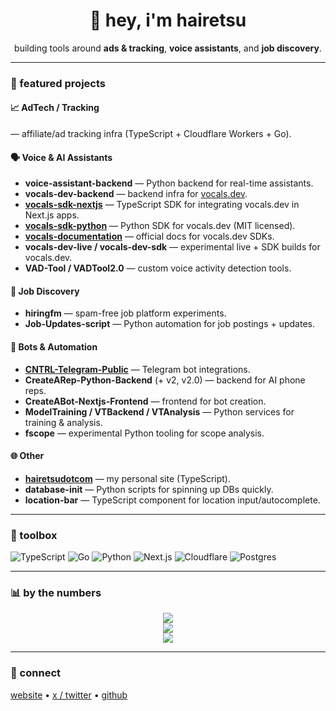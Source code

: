 <h1 align="center">👋 hey, i'm hairetsu</h1>
<p align="center">
  building tools around <b>ads & tracking</b>, <b>voice assistants</b>, and <b>job discovery</b>.
</p>

---

### 🚀 featured projects

#### 📈 AdTech / Tracking
— affiliate/ad tracking infra (TypeScript + Cloudflare Workers + Go).  

#### 🗣️ Voice & AI Assistants
- **voice-assistant-backend** — Python backend for real-time assistants.  
- **vocals-dev-backend** — backend infra for [vocals.dev](https://vocals.dev).  
- **[vocals-sdk-nextjs](https://github.com/hairetsucodes/vocals-sdk-nextjs)** — TypeScript SDK for integrating vocals.dev in Next.js apps.  
- **[vocals-sdk-python](https://github.com/hairetsucodes/vocals-sdk-python)** — Python SDK for vocals.dev (MIT licensed).  
- **[vocals-documentation](https://github.com/hairetsucodes/vocals-documentation)** — official docs for vocals.dev SDKs.  
- **vocals-dev-live / vocals-dev-sdk** — experimental live + SDK builds for vocals.dev.  
- **VAD-Tool / VADTool2.0** — custom voice activity detection tools.

#### 💼 Job Discovery
- **hiringfm** — spam-free job platform experiments.  
- **Job-Updates-script** — Python automation for job postings + updates.  

#### 🤖 Bots & Automation
- **[CNTRL-Telegram-Public](https://github.com/hairetsucodes/CNTRL-Telegram-Public)** — Telegram bot integrations.  
- **CreateARep-Python-Backend** (+ v2, v2.0) — backend for AI phone reps.  
- **CreateABot-Nextjs-Frontend** — frontend for bot creation.  
- **ModelTraining / VTBackend / VTAnalysis** — Python services for training & analysis.  
- **fscope** — experimental Python tooling for scope analysis.  

#### 🌐 Other
- **[hairetsudotcom](https://github.com/hairetsucodes/hairetsudotcom)** — my personal site (TypeScript).  
- **database-init** — Python scripts for spinning up DBs quickly.  
- **location-bar** — TypeScript component for location input/autocomplete.

---

### 🧰 toolbox

![TypeScript](https://img.shields.io/badge/-TypeScript-3178C6?logo=typescript&logoColor=white)
![Go](https://img.shields.io/badge/-Go-00ADD8?logo=go&logoColor=white)
![Python](https://img.shields.io/badge/-Python-3776AB?logo=python&logoColor=white)
![Next.js](https://img.shields.io/badge/-Next.js-000000?logo=next.js&logoColor=white)
![Cloudflare](https://img.shields.io/badge/-Cloudflare-F38020?logo=cloudflare&logoColor=white)
![Postgres](https://img.shields.io/badge/-Postgres-4169E1?logo=postgresql&logoColor=white)

---

### 📊 by the numbers

<p align="center">
  <img src="https://github-readme-stats.vercel.app/api?username=hairetsucodes&show_icons=true&hide_title=true&rank_icon=github&theme=tokyonight" />
  <br/>
  <img src="https://github-readme-streak-stats.herokuapp.com?user=hairetsucodes&theme=tokyonight" />
  <br/>
  <img src="https://github-readme-stats.vercel.app/api/top-langs/?username=hairetsucodes&layout=compact&theme=tokyonight" />
</p>

---

### 🤙 connect

[website](https://your.site) • [x / twitter](https://twitter.com/yourhandle) • [github](https://github.com/hairetsucodes)
